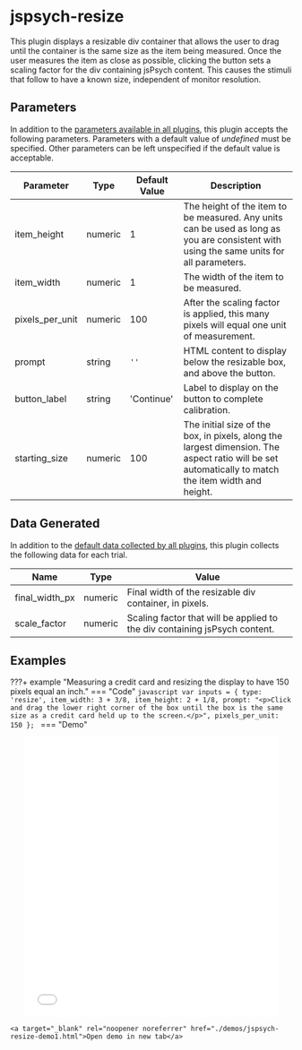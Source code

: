 # jspsych-resize

This plugin displays a resizable div container that allows the user to drag until the container is the same size as the item being measured. Once the user measures the item as close as possible, clicking the button sets a scaling factor for the div containing jsPsych content. This causes the stimuli that follow to have a known size, independent of monitor resolution.

## Parameters

In addition to the [parameters available in all plugins](/overview/plugins#parameters-available-in-all-plugins), this plugin accepts the following parameters. Parameters with a default value of *undefined* must be specified. Other parameters can be left unspecified if the default value is acceptable.

Parameter | Type | Default Value | Description
----------|------|---------------|------------
item_height | numeric | 1 | The height of the item to be measured. Any units can be used as long as you are consistent with using the same units for all parameters.
item_width | numeric | 1 | The width of the item to be measured.
pixels_per_unit | numeric | 100 | After the scaling factor is applied, this many pixels will equal one unit of measurement.
prompt | string | `''` | HTML content to display below the resizable box, and above the button.
button_label | string | 'Continue' | Label to display on the button to complete calibration.
starting_size | numeric | 100 | The initial size of the box, in pixels, along the largest dimension. The aspect ratio will be set automatically to match the item width and height.

## Data Generated

In addition to the [default data collected by all plugins](/overview/plugins#data-collected-by-all-plugins), this plugin collects the following data for each trial.

Name | Type | Value
-----|------|------
final_width_px | numeric | Final width of the resizable div container, in pixels.
scale_factor | numeric | Scaling factor that will be applied to the div containing jsPsych content.

## Examples

???+ example "Measuring a credit card and resizing the display to have 150 pixels equal an inch."
    === "Code"
        ```javascript
        var inputs = {
            type: 'resize',
            item_width: 3 + 3/8,
            item_height: 2 + 1/8,
            prompt: "<p>Click and drag the lower right corner of the box until the box is the same size as a credit card held up to the screen.</p>",
            pixels_per_unit: 150
        };
        ```
    === "Demo"
        <div style="text-align:center;">
            <iframe src="./demos/jspsych-resize-demo1.html" width="90%;" height="500px;" frameBorder="0"></iframe>
        </div>

    <a target="_blank" rel="noopener noreferrer" href="./demos/jspsych-resize-demo1.html">Open demo in new tab</a>
